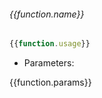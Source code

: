 ###### {{function.name}}


```javascript
{{function.usage}}
```


- Parameters:

{{function.params}}


